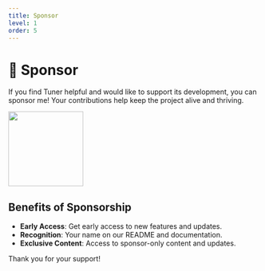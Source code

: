 ```yaml
---
title: Sponsor
level: 1
order: 5
---
```


# 💓 Sponsor

If you find Tuner helpful and would like to support its development, you can sponsor me! Your contributions help keep the project alive and thriving.

<a href="https://www.ko-fi.com/rodrigogalura" target="_blank"><img src="https://storage.ko-fi.com/cdn/kofi2.png?v=3" width="150"/></a>

## Benefits of Sponsorship

- **Early Access**: Get early access to new features and updates.
- **Recognition**: Your name on our README and documentation.
- **Exclusive Content**: Access to sponsor-only content and updates.

Thank you for your support!
